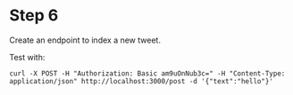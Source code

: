 # Step 6

Create an endpoint to index a new tweet.

Test with:

```
curl -X POST -H "Authorization: Basic am9uOnNub3c=" -H "Content-Type: application/json" http://localhost:3000/post -d '{"text":"hello"}'
```
